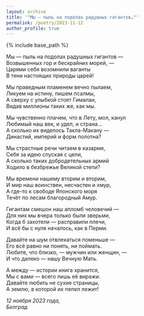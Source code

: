 ```yaml
---
layout: archive
title: '"Мы — пыль на подолах радушных гигантов…"'
permalink: /poetry/2023-11-12
author_profile: true
---
```


{% include base_path %}

Мы — пыль на подолах радушных гигантов — <br>
Возвышенных гор и бескрайних морей, — <br>
Царями себя возомнили ваганты <br>
В тени настоящих природы царей! <br>

Мы праведным пламенем вечно пылаем, <br>
Ликуем на истину, пишем псалмы, <br>
А сверху с улыбкой стоят Гималаи, <br>
Видав миллионы таких же, как мы. <br>

Мы чувственно плачем, что в Лету, мол, канул <br>
Любимый наш век, и удел, и страна… <br>
А сколько их виделось Такла-Макану — <br>
Династий, империй и форм полотна? <br>

Мы страстные речи читаем в казарме, <br>
Себя за идею спуская с цепи, <br>
А сколько таких добродетельных армий <br>
Ходило в безбрежье Великой степи? <br>

Мы времени нашему вторим и вторим, <br>
И мир наш воинствен, несчастен и хмур, <br>
А где-то к свободе Японского моря <br>
Течёт по лесам благородный Амур. <br>

Гигантам смешон наш апломб человечий — <br>
Для них мы вчера только были зверьми, <br>
Когда б захотели — расправили плечи, <br>
И всё бы с нуля началось, как в Перми. <br>

Давайте на шум отвлекаться поменьше — <br>
Его всё равно ни понять, ни поймать. <br>
Любите, что близко, — мужчин или женщин, — <br>
И что далеко — нашу Вечную Мать. <br>

А между — истории книга хранится, <br>
Мы с вами — всего лишь её виражи. <br>
Давайте любить не сухие страницы, <br>
А землю, в которой их пепел лежит! <br>

<i>12 ноября 2023 года,</i> <br>
<i>Белград</i>